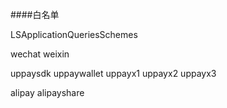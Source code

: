 ####白名单

<key>LSApplicationQueriesSchemes</key> <array> 
<!-- 微信 URL Scheme 白名单--> 
<string>wechat</string>
<string>weixin</string>

 <!-- 银联 URL Scheme 白名单--> 
<string>uppaysdk</string> 
<string>uppaywallet</string> 
<string>uppayx1</string> 
<string>uppayx2</string> 
<string>uppayx3</string>

 <!-- 支付宝 URL Scheme 白名单--> 
<string>alipay</string> 
<string>alipayshare</string>

</array>

